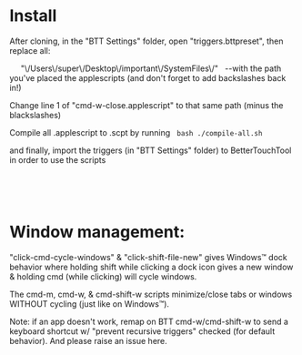 # Install

After cloning, in the "BTT Settings" folder, open "triggers.bttpreset", then replace all:

&nbsp; &nbsp; &nbsp;"\\/Users\\/super\\/Desktop\\/important\\/SystemFiles\\/" &nbsp; --with the path you've placed the applescripts (and don't forget to add backslashes back in!)

Change line 1 of "cmd-w-close.applescript" to that same path (minus the blackslashes)

Compile all .applescript to .scpt by running &nbsp; `bash ./compile-all.sh`

and finally, import the triggers (in "BTT Settings" folder) to BetterTouchTool in order to use the scripts

&nbsp;

&nbsp;

# Window management:

"click-cmd-cycle-windows" & "click-shift-file-new" gives Windows™️ dock behavior where holding shift while clicking a dock icon gives a new window & holding cmd (while clicking) will cycle windows.

The cmd-m, cmd-w, & cmd-shift-w scripts minimize/close tabs or windows WITHOUT cycling (just like on Windows™️).

Note: if an app doesn't work, remap on BTT cmd-w/cmd-shift-w to send a keyboard shortcut w/ "prevent recursive triggers" checked (for default behavior). And please raise an issue here.
